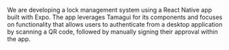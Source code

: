 We are developing a lock management system using a React Native app built with Expo. The app leverages Tamagui for its components and focuses on functionality that allows users to authenticate from a desktop application by scanning a QR code, followed by manually signing their approval within the app.
